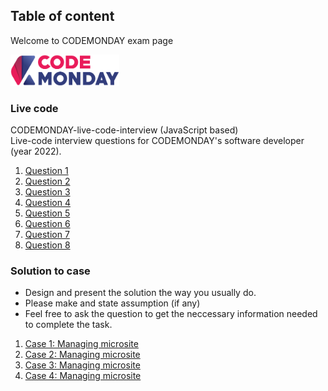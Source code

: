 ## Table of content
Welcome to CODEMONDAY exam page

<img src="assets/codemonday-logo-hor.png"  height="50">

### Live code
CODEMONDAY-live-code-interview (JavaScript based) \
Live-code interview questions for CODEMONDAY's software developer (year 2022).

1. [Question 1](/pages/live-code-1.md)
2. [Question 2](/pages/live-code-2.md)
3. [Question 3](/pages/live-code-3.md)
4. [Question 4](/pages/live-code-4.md)
4. [Question 5](/pages/live-code-5.md)
4. [Question 6](/pages/live-code-6.md)
4. [Question 7](/pages/live-code-7.md)
4. [Question 8](/pages/live-code-8.md)

### Solution to case
* Design and present the solution the way you usually do.
* Please make and state assumption (if any)
* Feel free to ask the question to get the neccessary information needed to complete the task.

1. [Case 1: Managing microsite](/pages/case-1.md)
2. [Case 2: Managing microsite](/pages/case-2.md)
3. [Case 3: Managing microsite](/pages/case-3.md)
4. [Case 4: Managing microsite](/pages/case-4.md)